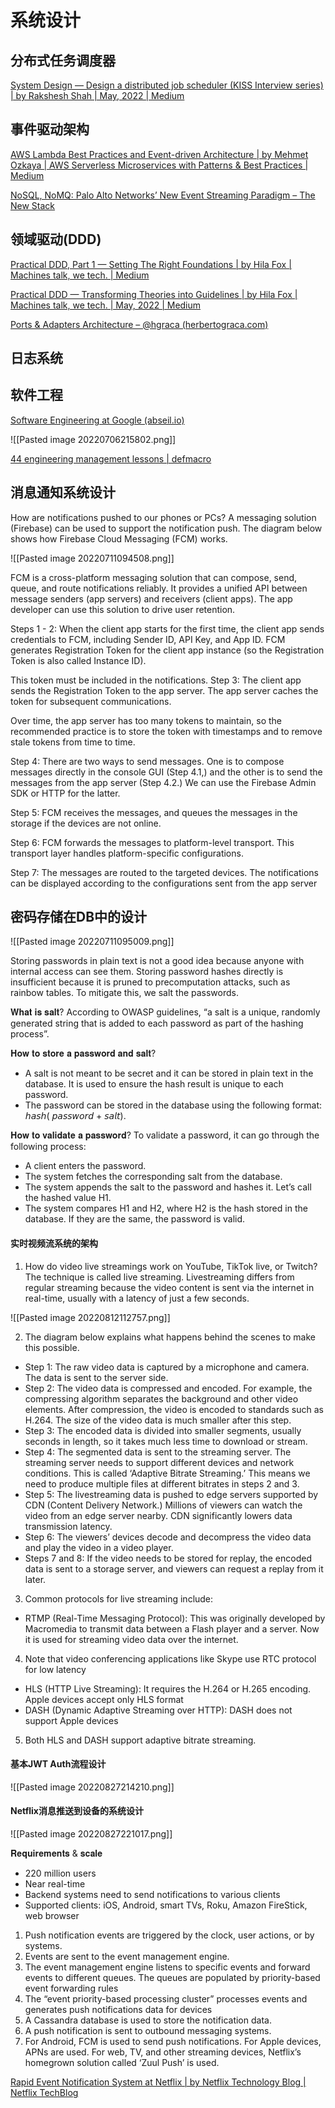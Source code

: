 # 系统设计

## 分布式任务调度器

[System Design — Design a distributed job scheduler (KISS Interview series) | by Rakshesh Shah | May, 2022 | Medium](https://medium.com/@raxshah/system-design-design-a-distributed-job-scheduler-kiss-interview-series-753107c0104c)

## 事件驱动架构

[AWS Lambda Best Practices and Event-driven Architecture | by Mehmet Ozkaya | AWS Serverless Microservices with Patterns & Best Practices | Medium](https://medium.com/aws-serverless-microservices-with-patterns-best/aws-lambda-best-practices-and-event-driven-architecture-d6b897d9c96e)

[NoSQL, NoMQ: Palo Alto Networks’ New Event Streaming Paradigm – The New Stack](https://thenewstack.io/nosql-nomq-palo-alto-networks-new-event-streaming-paradigm)

## 领域驱动(DDD)

[Practical DDD, Part 1 — Setting The Right Foundations | by Hila Fox | Machines talk, we tech. | Medium](https://medium.com/augury-research-and-development/practical-ddd-part-1-setting-the-right-foundations-5b7e4b16c9e8)

[Practical DDD — Transforming Theories into Guidelines | by Hila Fox | Machines talk, we tech. | May, 2022 | Medium](https://medium.com/augury-research-and-development/practical-ddd-transforming-theories-into-guidelines-75b2daf9b8d)

[Ports & Adapters Architecture – @hgraca (herbertograca.com)](https://herbertograca.com/2017/09/14/ports-adapters-architecture/)



## 日志系统



## 软件工程

[Software Engineering at Google (abseil.io)](https://abseil.io/resources/swe-book/html/toc.html)

![[Pasted image 20220706215802.png]]


[44 engineering management lessons | defmacro](https://www.defmacro.org/2014/10/03/engman.html)

## 消息通知系统设计

How are notifications pushed to our phones or PCs? 
A messaging solution (Firebase) can be used to support the notification push. The diagram below shows how Firebase Cloud Messaging (FCM) works.

![[Pasted image 20220711094508.png]]


FCM is a cross-platform messaging solution that can compose, send, queue, and route notifications reliably. It provides a unified API between message senders (app servers) and receivers (client apps). The app developer can use this solution to drive user retention.

Steps 1 - 2: When the client app starts for the first time, the client app sends credentials to FCM, including Sender ID, API Key, and App ID. FCM generates Registration Token for the client app instance (so the Registration Token is also called Instance ID).

This token must be included in the notifications. Step 3: The client app sends the Registration Token to the app server. The app server caches the token for subsequent communications.

Over time, the app server has too many tokens to maintain, so the recommended practice is to store the token with timestamps and to remove stale tokens from time to time.

Step 4: There are two ways to send messages. One is to compose messages directly in the console GUI (Step 4.1,) and the other is to send the messages from the app server (Step 4.2.) We can use the Firebase Admin SDK or HTTP for the latter.

Step 5: FCM receives the messages, and queues the messages in the storage if the devices are not online.

Step 6: FCM forwards the messages to platform-level transport. This transport layer handles platform-specific configurations.

Step 7: The messages are routed to the targeted devices. The notifications can be displayed according to the configurations sent from the app server

## 密码存储在DB中的设计

![[Pasted image 20220711095009.png]]

Storing passwords in plain text is not a good idea because anyone with internal access can see them.  Storing password hashes directly is insufficient because it is pruned to precomputation attacks, such as rainbow tables. To mitigate this, we salt the passwords.

𝐖𝐡𝐚𝐭 𝐢𝐬 𝐬𝐚𝐥𝐭? According to OWASP guidelines, “a salt is a unique, randomly generated string that is added to each password as part of the hashing process”.

𝐇𝐨𝐰 𝐭𝐨 𝐬𝐭𝐨𝐫𝐞 𝐚 𝐩𝐚𝐬𝐬𝐰𝐨𝐫𝐝 𝐚𝐧𝐝 𝐬𝐚𝐥𝐭?  
- A salt is not meant to be secret and it can be stored in plain text in the database. It is used to ensure the hash result is unique to each password.
- The password can be stored in the database using the following format: 𝘩𝘢𝘴𝘩( 𝘱𝘢𝘴𝘴𝘸𝘰𝘳𝘥 + 𝘴𝘢𝘭𝘵).

𝐇𝐨𝐰 𝐭𝐨 𝐯𝐚𝐥𝐢𝐝𝐚𝐭𝐞 𝐚 𝐩𝐚𝐬𝐬𝐰𝐨𝐫𝐝? To validate a password, it can go through the following process:
- A client enters the password.
- The system fetches the corresponding salt from the database.
- The system appends the salt to the password and hashes it. Let’s call the hashed value H1.
- The system compares H1 and H2, where H2 is the hash stored in the database. If they are the same, the password is valid.


#### 实时视频流系统的架构

1. How do video live streamings work on YouTube, TikTok live, or Twitch? The technique is called live streaming. Livestreaming differs from regular streaming because the video content is sent via the internet in real-time, usually with a latency of just a few seconds.

![[Pasted image 20220812112757.png]]

2. The diagram below explains what happens behind the scenes to make this possible. 

- Step 1: The raw video data is captured by a microphone and camera. The data is sent to the server side.
- Step 2: The video data is compressed and encoded. For example, the compressing algorithm separates the background and other video elements. After compression, the video is encoded to standards such as H.264. The size of the video data is much smaller after this step.
- Step 3: The encoded data is divided into smaller segments, usually seconds in length, so it takes much less time to download or stream.
- Step 4: The segmented data is sent to the streaming server. The streaming server needs to support different devices and network conditions. This is called ‘Adaptive Bitrate Streaming.’ This means we need to produce multiple files at different bitrates in steps 2 and 3.
- Step 5: The livestreaming data is pushed to edge servers supported by CDN (Content Delivery Network.) Millions of viewers can watch the video from an edge server nearby. CDN significantly lowers data transmission latency.
- Step 6: The viewers’ devices decode and decompress the video data and play the video in a video player. 
- Steps 7 and 8: If the video needs to be stored for replay, the encoded data is sent to a storage server, and viewers can request a replay from it later.


3. Common protocols for live streaming include: 
- RTMP (Real-Time Messaging Protocol): This was originally developed by Macromedia to transmit data between a Flash player and a server. Now it is used for streaming video data over the internet.

4. Note that video conferencing applications like Skype use RTC protocol for low latency 
- HLS (HTTP Live Streaming): It requires the H.264 or H.265 encoding. Apple devices accept only HLS format 
- DASH (Dynamic Adaptive Streaming over HTTP): DASH does not support Apple devices

5. Both HLS and DASH support adaptive bitrate streaming.


#### 基本JWT Auth流程设计

![[Pasted image 20220827214210.png]]

#### Netflix消息推送到设备的系统设计

![[Pasted image 20220827221017.png]]

𝐑𝐞𝐪𝐮𝐢𝐫𝐞𝐦𝐞𝐧𝐭𝐬 & 𝐬𝐜𝐚𝐥𝐞 
- 220 million users 
- Near real-time 
- Backend systems need to send notifications to various clients 
- Supported clients: iOS, Android, smart TVs, Roku, Amazon FireStick, web browser

1. Push notification events are triggered by the clock, user actions, or by systems. 
2. Events are sent to the event management engine.
3. The event management engine listens to specific events and forward events to different queues. The queues are populated by priority-based event forwarding rules
4. The “event priority-based processing cluster” processes events and generates push notifications data for devices
5. A Cassandra database is used to store the notification data.
6. A push notification is sent to outbound messaging systems.
7. For Android, FCM is used to send push notifications. For Apple devices, APNs are used. For web, TV, and other streaming devices, Netflix’s homegrown solution called ‘Zuul Push’ is used.

[Rapid Event Notification System at Netflix | by Netflix Technology Blog | Netflix TechBlog](https://netflixtechblog.com/rapid-event-notification-system-at-netflix-6deb1d2b57d1)



